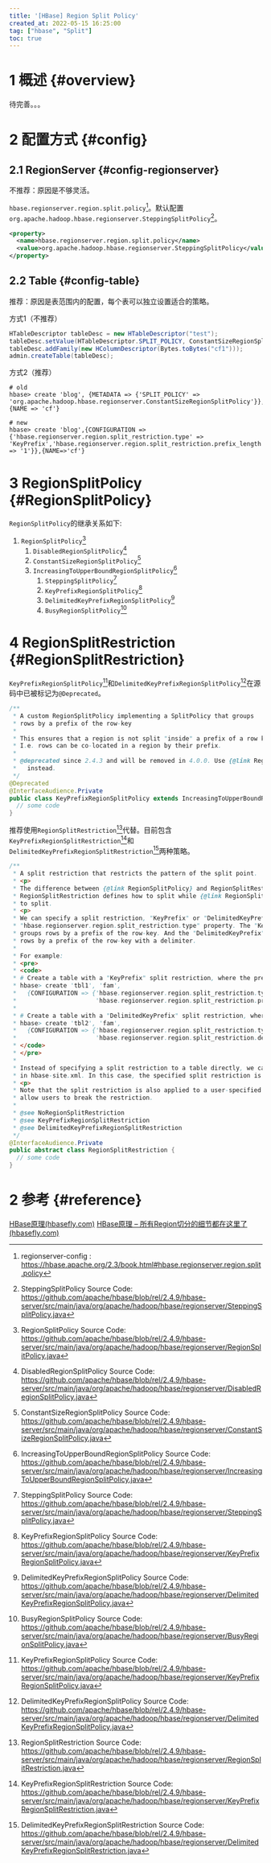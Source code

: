 ```yaml
---
title: '[HBase] Region Split Policy'
created_at: 2022-05-15 16:25:00
tag: ["hbase", "Split"]
toc: true
---
```


# 1 概述 {#overview}

待完善。。。

# 2 配置方式 {#config}

## 2.1 RegionServer {#config-regionserver}

不推荐：原因是不够灵活。

`hbase.regionserver.region.split.policy`[^regionserver-config]。默认配置`org.apache.hadoop.hbase.regionserver.SteppingSplitPolicy`[^SteppingSplitPolicy-source-code]。
```xml
<property>
  <name>hbase.regionserver.region.split.policy</name>
  <value>org.apache.hadoop.hbase.regionserver.SteppingSplitPolicy</value>
</property>
```


## 2.2 Table {#config-table}

推荐：原因是表范围内的配置，每个表可以独立设置适合的策略。

方式1（不推荐）
```java
HTableDescriptor tableDesc = new HTableDescriptor("test");
tableDesc.setValue(HTableDescriptor.SPLIT_POLICY, ConstantSizeRegionSplitPolicy.class.getName());
tableDesc.addFamily(new HColumnDescriptor(Bytes.toBytes("cf1")));
admin.createTable(tableDesc);
```

方式2（推荐）
```shell
# old
hbase> create 'blog', {METADATA => {'SPLIT_POLICY' => 'org.apache.hadoop.hbase.regionserver.ConstantSizeRegionSplitPolicy'}},{NAME => 'cf'}

# new
hbase> create 'blog',{CONFIGURATION => {'hbase.regionserver.region.split_restriction.type' => 'KeyPrefix','hbase.regionserver.region.split_restriction.prefix_length' => '1'}},{NAME=>'cf'}
```

# 3 RegionSplitPolicy {#RegionSplitPolicy}

`RegionSplitPolicy`的继承关系如下:

1. `RegionSplitPolicy`[^RegionSplitPolicy-source-code]
    1. `DisabledRegionSplitPolicy`[^DisabledRegionSplitPolicy-source-code]
    2. `ConstantSizeRegionSplitPolicy`[^ConstantSizeRegionSplitPolicy-source-code]
      1. `IncreasingToUpperBoundRegionSplitPolicy`[^IncreasingToUpperBoundRegionSplitPolicy-source-code]
          1. `SteppingSplitPolicy`[^SteppingSplitPolicy-source-code]
          2. `KeyPrefixRegionSplitPolicy`[^KeyPrefixRegionSplitPolicy-source-code]
          3. `DelimitedKeyPrefixRegionSplitPolicy`[^DelimitedKeyPrefixRegionSplitPolicy-source-code]
          4. `BusyRegionSplitPolicy`[^BusyRegionSplitPolicy-source-code]



# 4 RegionSplitRestriction {#RegionSplitRestriction}

`KeyPrefixRegionSplitPolicy`[^KeyPrefixRegionSplitPolicy-source-code]和`DelimitedKeyPrefixRegionSplitPolicy`[^DelimitedKeyPrefixRegionSplitPolicy-source-code]在源码中已被标记为`@Deprecated`。

```java
/**
 * A custom RegionSplitPolicy implementing a SplitPolicy that groups
 * rows by a prefix of the row-key
 *
 * This ensures that a region is not split "inside" a prefix of a row key.
 * I.e. rows can be co-located in a region by their prefix.
 *
 * @deprecated since 2.4.3 and will be removed in 4.0.0. Use {@link RegionSplitRestriction},
 *   instead.
 */
@Deprecated
@InterfaceAudience.Private
public class KeyPrefixRegionSplitPolicy extends IncreasingToUpperBoundRegionSplitPolicy {
  // some code
}
```

推荐使用`RegionSplitRestriction`[^RegionSplitRestriction-source-code]代替。目前包含`KeyPrefixRegionSplitRestriction`[^KeyPrefixRegionSplitRestriction-source-code]和`DelimitedKeyPrefixRegionSplitRestriction`[^DelimitedKeyPrefixRegionSplitRestriction-source-code]两种策略。

```java
/**
 * A split restriction that restricts the pattern of the split point.
 * <p>
 * The difference between {@link RegionSplitPolicy} and RegionSplitRestriction is that
 * RegionSplitRestriction defines how to split while {@link RegionSplitPolicy} defines when we need
 * to split.
 * <p>
 * We can specify a split restriction, "KeyPrefix" or "DelimitedKeyPrefix", to a table with the
 * "hbase.regionserver.region.split_restriction.type" property. The "KeyPrefix" split restriction
 * groups rows by a prefix of the row-key. And the "DelimitedKeyPrefix" split restriction groups
 * rows by a prefix of the row-key with a delimiter.
 *
 * For example:
 * <pre>
 * <code>
 * # Create a table with a "KeyPrefix" split restriction, where the prefix length is 2 bytes
 * hbase> create 'tbl1', 'fam',
 *   {CONFIGURATION => {'hbase.regionserver.region.split_restriction.type' => 'KeyPrefix',
 *                      'hbase.regionserver.region.split_restriction.prefix_length' => '2'}}
 *
 * # Create a table with a "DelimitedKeyPrefix" split restriction, where the delimiter is a comma
 * hbase> create 'tbl2', 'fam',
 *   {CONFIGURATION => {'hbase.regionserver.region.split_restriction.type' => 'DelimitedKeyPrefix',
 *                      'hbase.regionserver.region.split_restriction.delimiter' => ','}}
 * </code>
 * </pre>
 *
 * Instead of specifying a split restriction to a table directly, we can also set the properties
 * in hbase-site.xml. In this case, the specified split restriction is applied for all the tables.
 * <p>
 * Note that the split restriction is also applied to a user-specified split point so that we don't
 * allow users to break the restriction.
 *
 * @see NoRegionSplitRestriction
 * @see KeyPrefixRegionSplitRestriction
 * @see DelimitedKeyPrefixRegionSplitRestriction
 */
@InterfaceAudience.Private
public abstract class RegionSplitRestriction {
  // some code
}
```

# 2 参考 {#reference}

[HBase原理(hbasefly.com)](http://hbasefly.com/category/hbase/)
[HBase原理 – 所有Region切分的细节都在这里了(hbasefly.com)](http://hbasefly.com/2017/08/27/hbase-split/)

[^RegionSplitPolicy-source-code]: RegionSplitPolicy Source Code: <https://github.com/apache/hbase/blob/rel/2.4.9/hbase-server/src/main/java/org/apache/hadoop/hbase/regionserver/RegionSplitPolicy.java>

[^DisabledRegionSplitPolicy-source-code]: DisabledRegionSplitPolicy Source Code: <https://github.com/apache/hbase/blob/rel/2.4.9/hbase-server/src/main/java/org/apache/hadoop/hbase/regionserver/DisabledRegionSplitPolicy.java>


[^ConstantSizeRegionSplitPolicy-source-code]: ConstantSizeRegionSplitPolicy Source Code: <https://github.com/apache/hbase/blob/rel/2.4.9/hbase-server/src/main/java/org/apache/hadoop/hbase/regionserver/ConstantSizeRegionSplitPolicy.java>

[^IncreasingToUpperBoundRegionSplitPolicy-source-code]: IncreasingToUpperBoundRegionSplitPolicy Source Code: <https://github.com/apache/hbase/blob/rel/2.4.9/hbase-server/src/main/java/org/apache/hadoop/hbase/regionserver/IncreasingToUpperBoundRegionSplitPolicy.java>

[^SteppingSplitPolicy-source-code]: SteppingSplitPolicy Source Code: <https://github.com/apache/hbase/blob/rel/2.4.9/hbase-server/src/main/java/org/apache/hadoop/hbase/regionserver/SteppingSplitPolicy.java>


[^KeyPrefixRegionSplitPolicy-source-code]: KeyPrefixRegionSplitPolicy Source Code: <https://github.com/apache/hbase/blob/rel/2.4.9/hbase-server/src/main/java/org/apache/hadoop/hbase/regionserver/KeyPrefixRegionSplitPolicy.java>

[^DelimitedKeyPrefixRegionSplitPolicy-source-code]: DelimitedKeyPrefixRegionSplitPolicy Source Code: <https://github.com/apache/hbase/blob/rel/2.4.9/hbase-server/src/main/java/org/apache/hadoop/hbase/regionserver/DelimitedKeyPrefixRegionSplitPolicy.java>

[^BusyRegionSplitPolicy-source-code]: BusyRegionSplitPolicy Source Code: <https://github.com/apache/hbase/blob/rel/2.4.9/hbase-server/src/main/java/org/apache/hadoop/hbase/regionserver/BusyRegionSplitPolicy.java>

[^RegionSplitRestriction-source-code]: RegionSplitRestriction Source Code: <https://github.com/apache/hbase/blob/rel/2.4.9/hbase-server/src/main/java/org/apache/hadoop/hbase/regionserver/RegionSplitRestriction.java>

[^KeyPrefixRegionSplitRestriction-source-code]: KeyPrefixRegionSplitRestriction Source Code: <https://github.com/apache/hbase/blob/rel/2.4.9/hbase-server/src/main/java/org/apache/hadoop/hbase/regionserver/KeyPrefixRegionSplitRestriction.java>

[^DelimitedKeyPrefixRegionSplitRestriction-source-code]: DelimitedKeyPrefixRegionSplitRestriction Source Code: <https://github.com/apache/hbase/blob/rel/2.4.9/hbase-server/src/main/java/org/apache/hadoop/hbase/regionserver/DelimitedKeyPrefixRegionSplitRestriction.java>

[^regionserver-config]:regionserver-config : <https://hbase.apache.org/2.3/book.html#hbase.regionserver.region.split.policy>